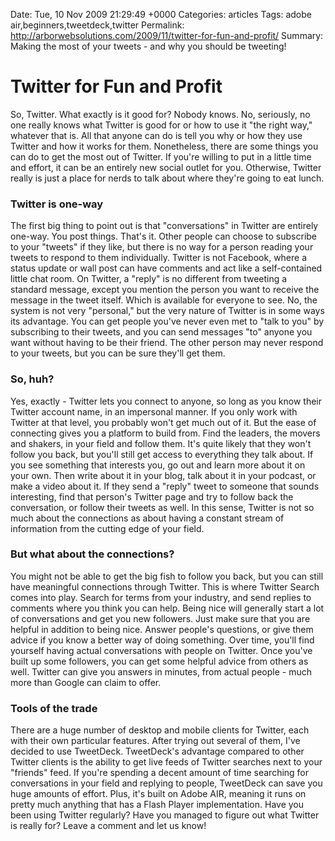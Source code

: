 Date: Tue, 10 Nov 2009 21:29:49 +0000
Categories: articles
Tags: adobe air,beginners,tweetdeck,twitter
Permalink: http://arborwebsolutions.com/2009/11/twitter-for-fun-and-profit/
Summary: Making the most of your tweets - and why you should be tweeting!

# Twitter for Fun and Profit

So, Twitter. What exactly is it good for? Nobody knows. No, seriously,
no one really knows what Twitter is good for or how to use it "the right
way," whatever that is. All that anyone can do is tell you why or how
they use Twitter and how it works for them. Nonetheless, there are some
things you can do to get the most out of Twitter. If you're willing to
put in a little time and effort, it can be an entirely new social outlet
for you. Otherwise, Twitter really is just a place for nerds to talk
about where they're going to eat lunch.

### Twitter is one-way

The first big thing to point out is that "conversations" in Twitter are
entirely one-way. You post things. That's it. Other people can choose to
subscribe to your "tweets" if they like, but there is no way for a
person reading your tweets to respond to them individually. Twitter is
not Facebook, where a status update or wall post can have comments and
act like a self-contained little chat room. On Twitter, a "reply" is no
different from tweeting a standard message, except you mention the
person you want to receive the message in the tweet itself. Which is
available for everyone to see. No, the system is not very "personal,"
but the very nature of Twitter is in some ways its advantage. You can
get people you've never even met to "talk to you" by subscribing to
their tweets, and you can send messages "to" anyone you want without
having to be their friend. The other person may never respond to your
tweets, but you can be sure they'll get them.

### So, huh?

Yes, exactly - Twitter lets you connect to anyone, so long as you know
their Twitter account name, in an impersonal manner. If you only work
with Twitter at that level, you probably won't get much out of it. But
the ease of connecting gives you a platform to build from. Find the
leaders, the movers and shakers, in your field and follow them. It's
quite likely that they won't follow you back, but you'll still get
access to everything they talk about. If you see something that
interests you, go out and learn more about it on your own. Then write
about it in your blog, talk about it in your podcast, or make a video
about it. If they send a "reply" tweet to someone that sounds
interesting, find that person's Twitter page and try to follow back the
conversation, or follow their tweets as well. In this sense, Twitter is
not so much about the connections as about having a constant stream of
information from the cutting edge of your field.

### But what about the connections?

You might not be able to get the big fish to follow you back, but you
can still have meaningful connections through Twitter. This is where
Twitter Search comes into play. Search for terms from your industry, and
send replies to comments where you think you can help. Being nice will
generally start a lot of conversations and get you new followers. Just
make sure that you are helpful in addition to being nice. Answer
people's questions, or give them advice if you know a better way of
doing something. Over time, you'll find yourself having actual
conversations with people on Twitter. Once you've built up some
followers, you can get some helpful advice from others as well. Twitter
can give you answers in minutes, from actual people - much more than
Google can claim to offer.

### Tools of the trade

There are a huge number of desktop and mobile clients for Twitter, each
with their own particular features. After trying out several of them,
I've decided to use TweetDeck. TweetDeck's advantage compared to other
Twitter clients is the ability to get live feeds of Twitter searches
next to your "friends" feed. If you're spending a decent amount of time
searching for conversations in your field and replying to people,
TweetDeck can save you huge amounts of effort. Plus, it's built on Adobe
AIR, meaning it runs on pretty much anything that has a Flash Player
implementation. Have you been using Twitter regularly? Have you managed
to figure out what Twitter is really for? Leave a comment and let us
know!
